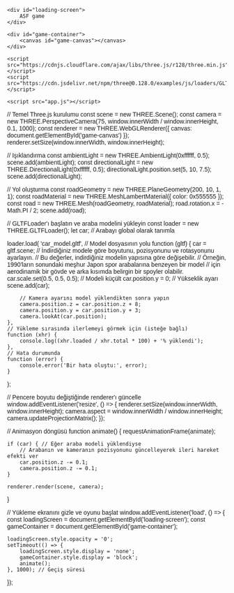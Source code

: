 <!DOCTYPE html>
<html lang="tr">
<head>
    <meta charset="UTF-8">
    <meta name="viewport" content="width=device-width, initial-scale=1.0">
    <title>Sürüş Simülasyonu</title>
    <style>
        body { margin: 0; overflow: hidden; font-family: sans-serif; }
        #loading-screen {
            position: absolute;
            top: 0; left: 0;
            width: 100%; height: 100%;
            background: #000;
            color: #fff;
            display: flex;
            justify-content: center;
            align-items: center;
            font-size: 5rem;
            z-index: 10;
            transition: opacity 1s ease-in-out;
        }
        #game-container {
            display: none; /* Oyun başladığında görünür olacak */
        }
        #game-canvas {
            display: block;
        }
    </style>
</head>
<body>

    <div id="loading-screen">
        ASF game
    </div>

    <div id="game-container">
        <canvas id="game-canvas"></canvas>
    </div>

    <script src="https://cdnjs.cloudflare.com/ajax/libs/three.js/r128/three.min.js"></script>
    <script src="https://cdn.jsdelivr.net/npm/three@0.128.0/examples/js/loaders/GLTFLoader.js"></script>

    <script src="app.js"></script>

</body>
</html>
// Temel Three.js kurulumu
const scene = new THREE.Scene();
const camera = new THREE.PerspectiveCamera(75, window.innerWidth / window.innerHeight, 0.1, 1000);
const renderer = new THREE.WebGLRenderer({ canvas: document.getElementById('game-canvas') });
renderer.setSize(window.innerWidth, window.innerHeight);

// Işıklandırma
const ambientLight = new THREE.AmbientLight(0xffffff, 0.5);
scene.add(ambientLight);
const directionalLight = new THREE.DirectionalLight(0xffffff, 0.5);
directionalLight.position.set(5, 10, 7.5);
scene.add(directionalLight);

// Yol oluşturma
const roadGeometry = new THREE.PlaneGeometry(200, 10, 1, 1);
const roadMaterial = new THREE.MeshLambertMaterial({ color: 0x555555 });
const road = new THREE.Mesh(roadGeometry, roadMaterial);
road.rotation.x = -Math.PI / 2;
scene.add(road);

// GLTFLoader'ı başlatın ve araba modelini yükleyin
const loader = new THREE.GLTFLoader();
let car; // Arabayı global olarak tanımla

loader.load(
    'car_model.gltf', // Model dosyasının yolu
    function (gltf) {
        car = gltf.scene;
        // İndirdiğiniz modele göre boyutunu, pozisyonunu ve rotasyonunu ayarlayın.
        // Bu değerler, indirdiğiniz modelin yapısına göre değişebilir.
        // Örneğin, 1990'ların sonundaki meşhur Japon spor arabalarına benzeyen bir model
        // için aerodinamik bir gövde ve arka kısımda belirgin bir spoyler olabilir.
        car.scale.set(0.5, 0.5, 0.5); // Modeli küçült
        car.position.y = 0;           // Yükseklik ayarı
        scene.add(car);

        // Kamera ayarını model yüklendikten sonra yapın
        camera.position.z = car.position.z + 8;
        camera.position.y = car.position.y + 3;
        camera.lookAt(car.position);
    },
    // Yükleme sırasında ilerlemeyi görmek için (isteğe bağlı)
    function (xhr) {
        console.log((xhr.loaded / xhr.total * 100) + '% yüklendi');
    },
    // Hata durumunda
    function (error) {
        console.error('Bir hata oluştu:', error);
    }
);

// Pencere boyutu değiştiğinde renderer'ı güncelle
window.addEventListener('resize', () => {
    renderer.setSize(window.innerWidth, window.innerHeight);
    camera.aspect = window.innerWidth / window.innerHeight;
    camera.updateProjectionMatrix();
});

// Animasyon döngüsü
function animate() {
    requestAnimationFrame(animate);

    if (car) { // Eğer araba modeli yüklendiyse
        // Arabanın ve kameranın pozisyonunu güncelleyerek ileri hareket efekti ver
        car.position.z -= 0.1;
        camera.position.z -= 0.1;
    }

    renderer.render(scene, camera);
}

// Yükleme ekranını gizle ve oyunu başlat
window.addEventListener('load', () => {
    const loadingScreen = document.getElementById('loading-screen');
    const gameContainer = document.getElementById('game-container');

    loadingScreen.style.opacity = '0';
    setTimeout(() => {
        loadingScreen.style.display = 'none';
        gameContainer.style.display = 'block';
        animate();
    }, 1000); // Geçiş süresi
});

